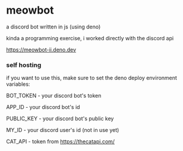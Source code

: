 # meowbot

a discord bot written in js (using deno)

kinda a programming exercise, i worked directly with the discord api

https://meowbot-ii.deno.dev



### self hosting

if you want to use this, make sure to set the deno deploy environment variables:

BOT_TOKEN - your discord bot's token

APP_ID - your discord bot's id

PUBLIC_KEY - your discord bot's public key

MY_ID - your discord user's id (not in use yet)

CAT_API - token from https://thecatapi.com/
